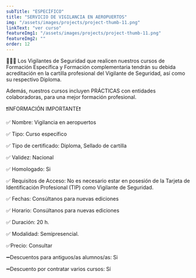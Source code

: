 ```yaml
---
subTitle: "ESPECÍFICO" 
title: "SERVICIO DE VIGILANCIA EN AEROPUERTOS"
img: "/assets/images/projects/project-thumb-11.png"
linkText: "ver curso"
featureImg1: "/assets/images/projects/project-thumb-11.png"
featureImg2: ""
order: 12
---
```

👮‍♂️👮 Los Vigilantes de Seguridad que realicen nuestros cursos de Formación Específica y Formación complementaria tendrán su debida acreditación en la cartilla profesional del Vigilante de Seguridad, así como su respectivo Diploma. 

Además, nuestros cursos incluyen PRÁCTICAS con entidades colaboradoras, para una mejor formación profesional.

❗️INFORMACIÓN IMPORTANTE❗️

✅ Nombre: Vigilancia en aeropuertos

✅ Tipo: Curso específico

✅ Tipo de certificado: Diploma, Sellado de cartilla

✅ Validez: Nacional

✅ Homologado: Si

✅ Requisitos de Acceso: No es necesario estar en posesión de la Tarjeta de Identificación Profesional (TIP) como Vigilante de Seguridad.

✅ Fechas: Consúltanos para nuevas ediciones

✅ Horario: Consúltanos para nuevas ediciones

✅ Duración: 20 h.

✅ Modalidad: Semipresencial.

✅Precio: Consultar

➖Descuentos para antiguos/as alumnos/as: Si

➖Descuento por contratar varios cursos: Sí